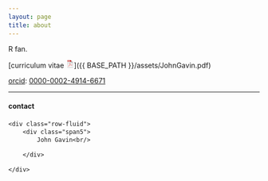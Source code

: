 ```yaml
---
layout: page
title: about
---
```

R fan.

[curriculum vitae ![CV as pdf](icons16/pdf-icon.png)]({{ BASE_PATH }}/assets/JohnGavin.pdf)

[orcid](http://orcid.org): [0000-0002-4914-6671](http://orcid.org/0000-0002-4914-6671)

---

<div class="container">
<h4>contact</h4>

    <div class="row-fluid">
        <div class="span5">
            John Gavin<br/>
<!--
            <a href="http://www.biostat.wisc.edu">Department of Biostatistics &amp; Medical Informatics</a><br/>
            <a href="http://www.wisc.edu">University of Wisconsin&ndash;Madison</a><br/>
            <a href="http://map.wisc.edu/s/2tie3nen">2126 Genetics/Biotechnology Center</a><br/>
            425 Henry Mall<br/>
            Madison, Wisconsin 53706<br/>
            USA<br/><br/>

            <div id="hide_email">
            Email: <code>kbro</code><b>I</b><code>man</code><b>don't</b><code>@</code><b>want</b><code>bio</code><b>spam!
            </b><code>stat</code><b>So</b><code>.</code><b>please</b><code>wi</code><b>leave
            </b><code>sc</code><b>me</b><code>.</code><b>alone</b><code>e</code><b>!</b><code>du</code><br/>
            Phone: 608-262-4633
            </div>
-->
        </div>
<!--
        <div class="span2">
        <a href="../assets/pics/john_2014-03-30.jpg">
            <img src="../assets/pics/john_2014-03-30_small.jpg"
                  title="John Gavin" alt="John Gavin"/></a>
        </div>
-->
    </div>
</div>
